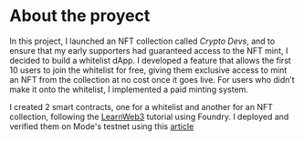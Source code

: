 # About the proyect

In this project, I launched an NFT collection called _Crypto Devs_, and to ensure that my early supporters had guaranteed access to the NFT mint, I decided to build a whitelist dApp. I developed a feature that allows the first 10 users to join the whitelist for free, giving them exclusive access to mint an NFT from the collection at no cost once it goes live. For users who didn’t make it onto the whitelist, I implemented a paid minting system.


I created 2 smart contracts, one for a whitelist and another for an NFT collection, following the [LearnWeb3](https://learnweb3.io/degrees/ethereum-developer-degree/sophomore/build-an-nft-collection-with-a-whitelist-using-foundry-and-solidity/) tutorial using Foundry. I deployed and verified them on Mode's testnet using this [article](https://dev.to/modenetwork/how-to-deploy-and-verify-a-smart-contract-on-modes-blockchain-using-foundry-2p5n)
